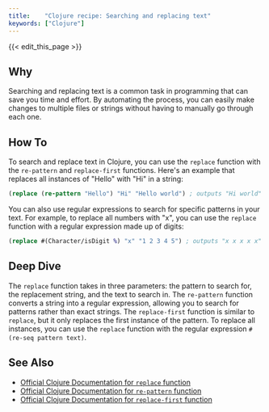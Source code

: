 ```yaml
---
title:    "Clojure recipe: Searching and replacing text"
keywords: ["Clojure"]
---
```


{{< edit_this_page >}}

## Why 
Searching and replacing text is a common task in programming that can save you time and effort. By automating the process, you can easily make changes to multiple files or strings without having to manually go through each one.

## How To
To search and replace text in Clojure, you can use the `replace` function with the `re-pattern` and `replace-first` functions. Here's an example that replaces all instances of "Hello" with "Hi" in a string:
```Clojure
(replace (re-pattern "Hello") "Hi" "Hello world") ; outputs "Hi world"
```
You can also use regular expressions to search for specific patterns in your text. For example, to replace all numbers with "x", you can use the `replace` function with a regular expression made up of digits:
```Clojure
(replace #(Character/isDigit %) "x" "1 2 3 4 5") ; outputs "x x x x x"
```

## Deep Dive
The `replace` function takes in three parameters: the pattern to search for, the replacement string, and the text to search in. The `re-pattern` function converts a string into a regular expression, allowing you to search for patterns rather than exact strings. The `replace-first` function is similar to `replace`, but it only replaces the first instance of the pattern. To replace all instances, you can use the `replace` function with the regular expression `#(re-seq pattern text)`.

## See Also
- [Official Clojure Documentation for `replace` function](https://clojuredocs.org/clojure.core/replace)
- [Official Clojure Documentation for `re-pattern` function](https://clojuredocs.org/clojure.core/re-pattern)
- [Official Clojure Documentation for `replace-first` function](https://clojuredocs.org/clojure.core/replace-first)